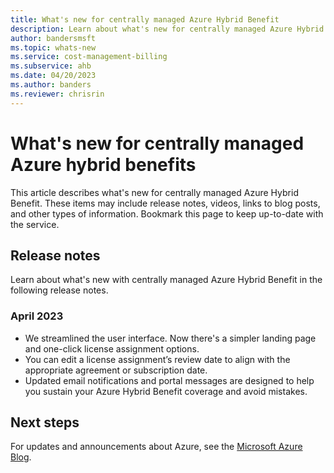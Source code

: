 ```yaml
---
title: What's new for centrally managed Azure Hybrid Benefit
description: Learn about what's new for centrally managed Azure Hybrid Benefit.
author: bandersmsft
ms.topic: whats-new
ms.service: cost-management-billing
ms.subservice: ahb
ms.date: 04/20/2023
ms.author: banders
ms.reviewer: chrisrin
---
```


# What's new for centrally managed Azure hybrid benefits

This article describes what's new for centrally managed Azure Hybrid Benefit. These items may include release notes, videos, links to blog posts, and other types of information. Bookmark this page to keep up-to-date with the service.

## Release notes

Learn about what's new with centrally managed Azure Hybrid Benefit in the following release notes.

### April 2023

- We streamlined the user interface. Now there's a simpler landing page and one-click license assignment options.
- You can edit a license assignment’s review date to align with the appropriate agreement or subscription date.
- Updated email notifications and portal messages are designed to help you sustain your Azure Hybrid Benefit coverage and avoid mistakes.

## Next steps

For updates and announcements about Azure, see the [Microsoft Azure Blog](https://azure.microsoft.com/blog/).